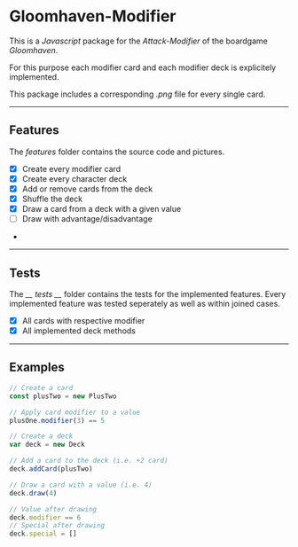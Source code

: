 # Gloomhaven-Modifier
This is a *Javascript* package for the *Attack-Modifier* of the boardgame *Gloomhaven*.

For this purpose each modifier card and each modifier deck is explicitely implemented.

This package includes a corresponding *.png* file for every single card.

---

## Features
The *features* folder contains the source code and pictures.

- [x] Create every modifier card
- [x] Create every character deck
- [x] Add or remove cards from the deck
- [x] Shuffle the deck
- [x] Draw a card from a deck with a given value
- [ ] Draw with advantage/disadvantage
- 

---

## Tests
The *__ tests __* folder contains the tests for the implemented features.
Every implemented feature was tested seperately as well as within joined cases.

- [x] All cards with respective modifier
- [x] All implemented deck methods

---

## Examples

```javascript
// Create a card
const plusTwo = new PlusTwo

// Apply card modifier to a value
plusOne.modifier(3) == 5

// Create a deck
var deck = new Deck

// Add a card to the deck (i.e. +2 card)
deck.addCard(plusTwo)

// Draw a card with a value (i.e. 4)
deck.draw(4)

// Value after drawing
deck.modifier == 6
// Special after drawing
deck.special = []
```